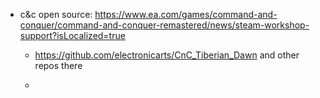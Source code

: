 * c&c open source: https://www.ea.com/games/command-and-conquer/command-and-conquer-remastered/news/steam-workshop-support?isLocalized=true
    * https://github.com/electronicarts/CnC_Tiberian_Dawn and other repos there
 
    * 
